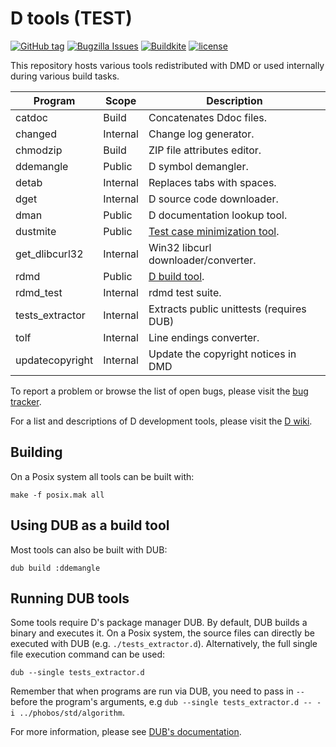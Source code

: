 D tools (TEST)
=======

[![GitHub tag](https://img.shields.io/github/tag/dlang/tools.svg?maxAge=86400)](https://github.com/dlang/tools/releases)
[![Bugzilla Issues](https://img.shields.io/badge/issues-Bugzilla-green.svg)](https://issues.dlang.org/buglist.cgi?component=tools&list_id=220149&product=D&resolution=---)
[![Buildkite](https://img.shields.io/buildkite/8cc605b3a89338bc41b144efcd5226acfe6b91c844a8a27ad9/master.svg?logo=dependabot&style=flat&label=buildkite)](https://buildkite.com/dlang/tools)
[![license](https://img.shields.io/github/license/dlang/tools.svg)](https://github.com/dlang/tools/blob/master/LICENSE.txt)

This repository hosts various tools redistributed with DMD or used
internally during various build tasks.

Program                | Scope    | Description
---------------------- | -------- | -----------------------------------------
catdoc                 | Build    | Concatenates Ddoc files.
changed                | Internal | Change log generator.
chmodzip               | Build    | ZIP file attributes editor.
ddemangle              | Public   | D symbol demangler.
detab                  | Internal | Replaces tabs with spaces.
dget                   | Internal | D source code downloader.
dman                   | Public   | D documentation lookup tool.
dustmite               | Public   | [Test case minimization tool](https://github.com/CyberShadow/DustMite/wiki).
get_dlibcurl32         | Internal | Win32 libcurl downloader/converter.
rdmd                   | Public   | [D build tool](http://dlang.org/rdmd.html).
rdmd_test              | Internal | rdmd test suite.
tests_extractor 	   | Internal | Extracts public unittests (requires DUB)
tolf                   | Internal | Line endings converter.
updatecopyright        | Internal | Update the copyright notices in DMD

To report a problem or browse the list of open bugs, please visit the
[bug tracker](http://issues.dlang.org/).

For a list and descriptions of D development tools, please visit the
[D wiki](http://wiki.dlang.org/Development_tools).

Building
--------

On a Posix system all tools can be built with:

```
make -f posix.mak all
```

Using DUB as a build tool
-------------------------

Most tools can also be built with DUB:

```
dub build :ddemangle
```

Running DUB tools
-----------------

Some tools require D's package manager DUB.
By default, DUB builds a binary and executes it. On a Posix system,
the source files can directly be executed with DUB (e.g. `./tests_extractor.d`).
Alternatively, the full single file execution command can be used:

```
dub --single tests_extractor.d
```

Remember that when programs are run via DUB, you need to pass in `--` before
the program's arguments, e.g `dub --single tests_extractor.d -- -i ../phobos/std/algorithm`.

For more information, please see [DUB's documentation][dub-doc].

[dub-doc]: https://code.dlang.org/docs/commandline
